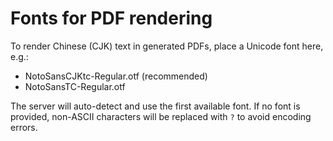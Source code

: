 # Fonts for PDF rendering

To render Chinese (CJK) text in generated PDFs, place a Unicode font here, e.g.:

- NotoSansCJKtc-Regular.otf (recommended)
- NotoSansTC-Regular.otf

The server will auto-detect and use the first available font. If no font is provided, non-ASCII characters will be replaced with `?` to avoid encoding errors.

